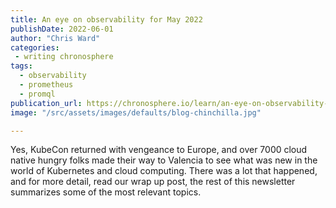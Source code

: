 ```yaml
---
title: An eye on observability for May 2022
publishDate: 2022-06-01
author: "Chris Ward"
categories:
 - writing chronosphere
tags:
  - observability
  - prometheus
  - promql
publication_url: https://chronosphere.io/learn/an-eye-on-observability-for-may/
image: "/src/assets/images/defaults/blog-chinchilla.jpg"

---
```

Yes, KubeCon returned with vengeance to Europe, and over 7000 cloud native hungry folks made their way to Valencia to see what was new in the world of Kubernetes and cloud computing. There was a lot that happened, and for more detail, read our wrap up post, the rest of this newsletter summarizes some of the most relevant topics.